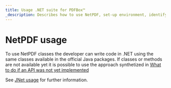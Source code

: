 ```yaml
---
title: Usage .NET suite for PDFBox™
_description: Describes how to use NetPDF, set-up environment, identify the JVM™ and write good code
---
```


# NetPDF usage

To use NetPDF classes the developer can write code in .NET using the same classes available in the official Java packages.
If classes or methods are not available yet it is possible to use the approach synthetized in [What to do if an API was not yet implemented](https://jnet.masesgroup.com/articles/API_extensibility.html)

See [JNet usage](https://jnet.masesgroup.com/articles/usage.html) for further information.